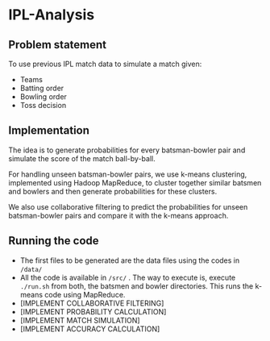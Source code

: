 # **IPL-Analysis**

## **Problem statement**
To use previous IPL match data to simulate a match given:
* Teams
* Batting order
* Bowling order
* Toss decision
## **Implementation**
The idea is to generate probabilities for every batsman-bowler pair and simulate the score of the match ball-by-ball.

For handling unseen batsman-bowler pairs, we use k-means clustering, implemented using Hadoop MapReduce, to cluster together similar batsmen and bowlers and then generate probabilities for these clusters.

We also use collaborative filtering to predict the probabilities for unseen batsman-bowler pairs and compare it with the k-means approach.

## **Running the code**
* The first files to be generated are the data files using the codes in `/data/`
* All the code is available in `/src/` . The way to execute is, execute `./run.sh` from both, the batsmen and bowler directories. This runs the k-means code using MapReduce.
* [IMPLEMENT COLLABORATIVE FILTERING]
* [IMPLEMENT PROBABILITY CALCULATION]
* [IMPLEMENT MATCH SIMULATION]
* [IMPLEMENT ACCURACY CALCULATION]
